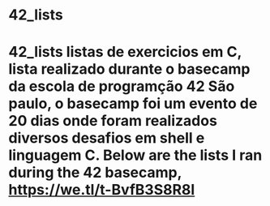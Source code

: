 # 42_lists
# 42_lists listas de exercicios em C,  lista realizado durante o basecamp da escola de programção 42 São paulo,    o basecamp foi um evento de 20 dias onde foram realizados diversos desafios em shell e linguagem C.  Below are the lists I ran during the 42 basecamp,  https://we.tl/t-BvfB3S8R8l
